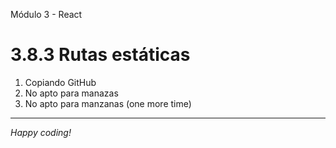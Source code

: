 Módulo 3 - React

# 3.8.3 Rutas estáticas

1. Copiando GitHub
2. No apto para manazas
3. No apto para manzanas (one more time)

---

_Happy coding!_

